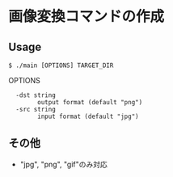 # 画像変換コマンドの作成

## Usage
```
$ ./main [OPTIONS] TARGET_DIR
```
OPTIONS
```
  -dst string
        output format (default "png")
  -src string
        input format (default "jpg")
```

## その他
* "jpg", "png", "gif"のみ対応
